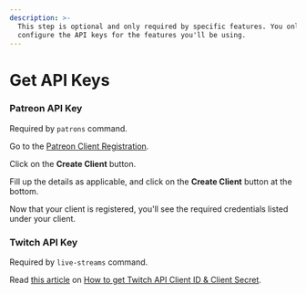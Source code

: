 ```yaml
---
description: >-
  This step is optional and only required by specific features. You only need to
  configure the API keys for the features you'll be using.
---
```


# Get API Keys

### Patreon API Key

&#x20;Required by `patrons` command.

Go to the [Patreon Client Registration](https://www.patreon.com/portal/registration/register-clients).

Click on the **Create Client** button.

Fill up the details as applicable, and click on the **Create Client** button at the bottom.

Now that your client is registered, you'll see the required credentials listed under your client.

### Twitch API Key

&#x20;Required by `live-streams` command.

Read [this article](https://dev.twitch.tv/docs/authentication/#registration) on [How to get Twitch API Client ID & Client Secret](https://dev.twitch.tv/docs/authentication/#registration).
